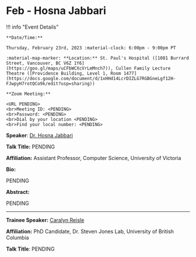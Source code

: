 # Feb - Hosna Jabbari

!!! info "Event Details"

    **Date/Time:**

    Thursday, February 23rd, 2023 :material-clock: 6:00pm - 9:00pm PT

    :material-map-marker: **Location:** St. Paul's Hospital ([1081 Burrard Street, Vancouver, BC V6Z 1Y6](https://goo.gl/maps/uCFbWCXcVrLmMnch7)), Cullen Family Lecture Theatre ([Providence Building, Level 1, Room 1477](https://docs.google.com/document/d/1xHHd14LcrDIZLG7RGBGneLgf12H-FJwpyH7rotQCo9k/edit?usp=sharing))

    **Zoom Meeting:**

    <URL PENDING>
    <br>Meeting ID: <PENDING>
    <br>Password: <PENDING>
    <br>Dial by your location <PENDING>
    <br>Find your local number: <PENDING>

**Speaker**: [Dr. Hosna Jabbari](https://www.google.com/url?q=https://www.uvic.ca/ecs/computerscience/people/faculty/profiles/jabbari-hosna.php&sa=D&source=calendar&usd=2&usg=AOvVaw0BDFut-qhS9Kg8YcRE4VbE)

**Talk Title:** PENDING


**Affiliation:** Assistant Professor, Computer Science, University of Victoria

**Bio:**

PENDING

**Abstract:**

PENDING

---

**Trainee Speaker:** [Caralyn Reisle](https://www.google.com/url?q=https://ca.linkedin.com/in/caralyn-reisle&sa=D&source=calendar&usd=2&usg=AOvVaw2HCpbB02I8SubPu-zkp5sM)

**Affiliation:** PhD Candidate, Dr. Steven Jones Lab, University of British Columbia

**Talk Title**: PENDING

